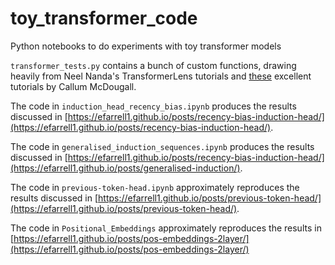 # toy_transformer_code
Python notebooks to do experiments with toy transformer models

`transformer_tests.py` contains a bunch of custom functions, drawing heavily from Neel Nanda's TransformerLens tutorials and [these](https://arena-ch1-transformers.streamlit.app/) excellent tutorials by Callum McDougall.

The code in `induction_head_recency_bias.ipynb` produces the results discussed in [https://efarrell1.github.io/posts/recency-bias-induction-head/](https://efarrell1.github.io/posts/recency-bias-induction-head/).

The code in `generalised_induction_sequences.ipynb` produces the results discussed in [https://efarrell1.github.io/posts/recency-bias-induction-head/](https://efarrell1.github.io/posts/generalised-induction/).

The code in `previous-token-head.ipynb` approximately reproduces the results discussed in [https://efarrell1.github.io/posts/previous-token-head/](https://efarrell1.github.io/posts/previous-token-head/).

The code in `Positional_Embeddings` approximately reproduces the results in [https://efarrell1.github.io/posts/pos-embeddings-2layer/](https://efarrell1.github.io/posts/pos-embeddings-2layer/)
